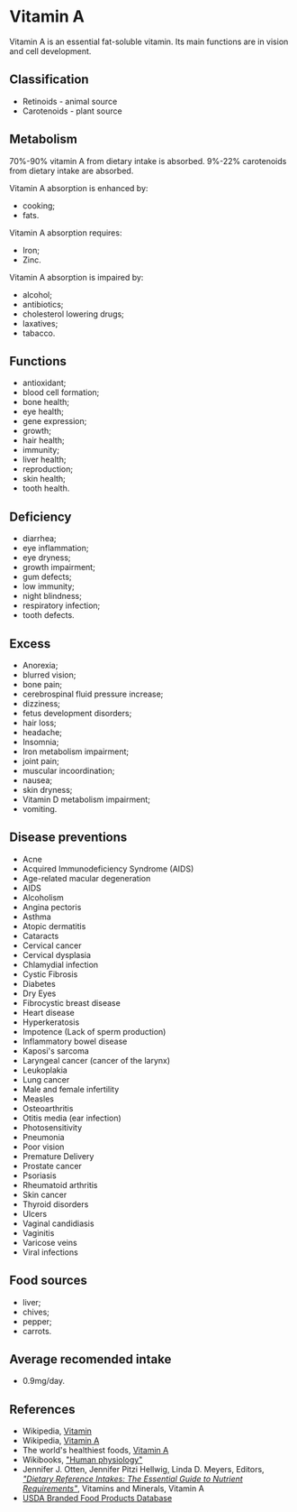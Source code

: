 # Vitamin A
Vitamin A is an essential fat-soluble vitamin. Its main functions are in vision and cell development.

## Classification
- Retinoids - animal source
- Carotenoids - plant source

## Metabolism
70%-90% vitamin A from dietary intake is absorbed.
9%-22% carotenoids from dietary intake are absorbed.

Vitamin A absorption is enhanced by:
- cooking;
- fats.

Vitamin A absorption requires:
- Iron;
- Zinc.

Vitamin A absorption is impaired by:
- alcohol;
- antibiotics;
- cholesterol lowering drugs;
- laxatives;
- tabacco.

## Functions
- antioxidant;
- blood cell formation;
- bone health;
- eye health;
- gene expression;
- growth;
- hair health;
- immunity;
- liver health;
- reproduction;
- skin health;
- tooth health.

## Deficiency
- diarrhea;
- eye inflammation;
- eye dryness;
- growth impairment;
- gum defects;
- low immunity;
- night blindness;
- respiratory infection;
- tooth defects.

## Excess
- Anorexia;
- blurred vision;
- bone pain;
- cerebrospinal fluid pressure increase;
- dizziness;
- fetus development disorders;
- hair loss;
- headache;
- Insomnia;
- Iron metabolism impairment;
- joint pain;
- muscular incoordination;
- nausea;
- skin dryness;
- Vitamin D metabolism impairment;
- vomiting.

## Disease preventions
- Acne
- Acquired Immunodeficiency Syndrome (AIDS)
- Age-related macular degeneration
- AIDS
- Alcoholism
- Angina pectoris
- Asthma
- Atopic dermatitis
- Cataracts
- Cervical cancer
- Cervical dysplasia
- Chlamydial infection
- Cystic Fibrosis
- Diabetes
- Dry Eyes
- Fibrocystic breast disease
- Heart disease
- Hyperkeratosis
- Impotence (Lack of sperm production)
- Inflammatory bowel disease
- Kaposi's sarcoma
- Laryngeal cancer (cancer of the larynx)
- Leukoplakia
- Lung cancer
- Male and female infertility
- Measles
- Osteoarthritis
- Otitis media (ear infection)
- Photosensitivity
- Pneumonia
- Poor vision
- Premature Delivery
- Prostate cancer
- Psoriasis
- Rheumatoid arthritis
- Skin cancer
- Thyroid disorders
- Ulcers
- Vaginal candidiasis
- Vaginitis
- Varicose veins
- Viral infections

## Food sources
- liver;
- chives;
- pepper;
- carrots.

## Average recomended intake
- 0.9mg/day.

## References
- Wikipedia, [Vitamin](https://en.wikipedia.org/wiki/Vitamin)
- Wikipedia, [Vitamin A](https://en.wikipedia.org/wiki/Vitamin_A)
- The world's healthiest foods, [Vitamin A](http://www.whfoods.com/genpage.php?tname=nutrient&dbid=106)
- Wikibooks, ["Human physiology"](https://en.Wikibooks.org/wiki/Human_Physiology/Nutrition#Vitamins)
- Jennifer J. Otten, Jennifer Pitzi Hellwig, Linda D. Meyers, Editors, [_"Dietary Reference Intakes: The Essential Guide to Nutrient Requirements"_](https://www.amazon.com/Dietary-Reference-Intakes-Essential-Requirements/dp/0309157420), Vitamins and Minerals, Vitamin A
- [USDA Branded Food Products Database](https://ndb.nal.usda.gov/ndb/nutrients/report/nutrientsfrm?max=100&offset=0&totCount=0&nutrient1=320&nutrient2=&nutrient3=&subset=0&sort=c&measureby=g)